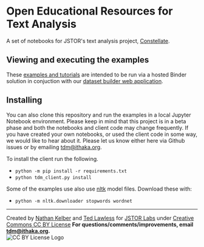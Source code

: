 # Open Educational Resources for Text Analysis
A set of notebooks for JSTOR's text analysis project, [Constellate](https://tdm-pilot.org/). 

## Viewing and executing the examples

These [examples and tutorials](https://docs.tdm-pilot.org/topic/beginner-lessons/) are intended to be run via a hosted Binder solution in conjuction with our [dataset builder web application](https://tdm-pilot.org/).

## Installing

You can also clone this repository and run the examples in a local Jupyter Notebook environment. 
Please keep in mind that this project is in a beta phase and both the notebooks and client code may change frequently. 
If you have created your own notebooks, or used the client code in some way, we would like to hear about it. Please let us know either here via Github issues or by emailing tdm@ithaka.org.

To install the client run the following.

* `python -m pip install -r requirements.txt`
* `python tdm_client.py install`

Some of the examples use also use [nltk](https://www.nltk.org/) model files. Download these with:

* `python -m nltk.downloader stopwords wordnet`

<hr/>

Created by [Nathan Kelber](http://nkelber.com) and [Ted Lawless](https://github.com/lawlesst) for [JSTOR Labs](https://labs.jstor.org/) under [Creative Commons CC BY License](https://creativecommons.org/licenses/by/4.0/)
**For questions/comments/improvements, email tdm@ithaka.org.**<br />![CC BY License Logo](https://ithaka-labs.s3.amazonaws.com/static-files/images/tdm/tdmdocs/CC_BY.png)
